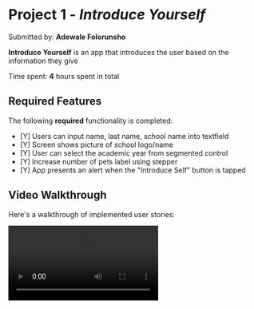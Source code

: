 # Project 1 - *Introduce Yourself*

Submitted by: **Adewale Folorunsho**

**Introduce Yourself** is an app that introduces the user based on the information they give

Time spent: **4** hours spent in total

## Required Features

The following **required** functionality is completed:

- [Y] Users can input name, last name, school name into textfield
- [Y] Screen shows picture of school logo/name
- [Y] User can select the academic year from segmented control
- [Y] Increase number of pets label using stepper
- [Y] App presents an alert when the "Introduce Self" button is tapped

## Video Walkthrough

Here's a walkthrough of implemented user stories:

<video src='https://imgur.com/XpEVSGu' title='CodePath Prework' width='' alt='CodePath Prework' />

## License

    Copyright [2023] [Adewale Folorunsho]

    Licensed under the Apache License, Version 2.0 (the "License");
    you may not use this file except in compliance with the License.
    You may obtain a copy of the License at

        http://www.apache.org/licenses/LICENSE-2.0

    Unless required by applicable law or agreed to in writing, software
    distributed under the License is distributed on an "AS IS" BASIS,
    WITHOUT WARRANTIES OR CONDITIONS OF ANY KIND, either express or implied.
    See the License for the specific language governing permissions and
    limitations under the License.
